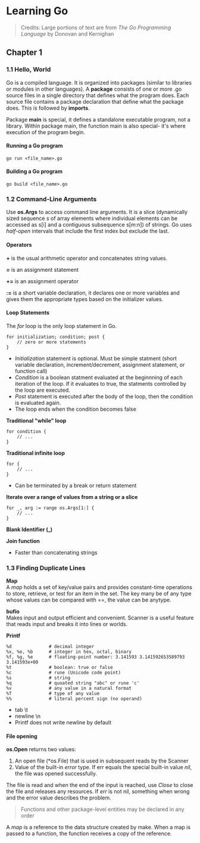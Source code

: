 # Learning Go

> Credits: Large portions of text are from *The Go Programming Language* by Donovan and Kernighan

## Chapter 1

### 1.1 Hello, World
Go is a compiled language. It is organized into packages (similar to libraries or modules in other languages). A **package** consists of one or more .go source files in a single directory that defines what the program does. Each source file contains a package declaration that define what the package does. This is followed by **imports**.

Package **main** is special, it defines a standalone executable program, not a library. Within package main, the function main is also special- it's where execution of the program begin.

#### Running a Go program
```
go run <file_name>.go
```

#### Building a Go program
```
go build <file_name>.go
```

### 1.2 Command-Line Arguments

Use **os.Args** to access command line arguments. It is a slice (dynamically sized sequence *s* of array elements where individual elements can be accessed as s[i] and a contiguous subsequence s[m:n]) of strings. Go uses *half-open* intervals that include the first index but exclude the last.

#### Operators

**+** is the usual arithmetic operator and concatenates string values.

**=** is an assignment statement 

**+=** is an assignment operator

**:=** is a short variable declaration, it declares one or more variables and gives them the appropriate types based on the initializer values.

#### Loop Statements
The *for* loop is the only loop statement in Go.

```
for initialization; condition; post {
    // zero or more statements
}
```
- *Initialization* statement is optional. Must be simple statment (short variable declaration, increment/decrement, assignment statement, or function call)
- *Condition* is a boolean statment evaluated at the beginnning of each iteration of the loop. If it evaluates to true, the statments controlled by the loop are executed. 
- *Post* statement is executed after the body of the loop, then the condition is evaluated again. 
- The loop ends when the condition becomes false

**Traditional "while" loop**
```
for condition {
    // ...
}
```

**Traditional infinite loop**
```
for {
    // ...
}
```
- Can be terminated by a break or return statement

**Iterate over a range of values from a string or a slice**
```
for _, arg := range os.Args[1:] {
    // ...
}
```

**Blank Identifier (_)**

**Join function**
- Faster than concatenating strings

### 1.3 Finding Duplicate Lines

**Map** \
A *map* holds a set of key/value pairs and provides constant-time operations to store, retrieve, or test for an item in 
the set. The key many be of any type whose values can be compared with ==, the value can be anytype.

**bufio** \
Makes input and output efficient and convenient. Scanner is a useful feature that reads input and breaks it into lines or 
worlds.

**Printf** 
```
%d              # decimal integer
%x, %o, %b      # integer in hex, octal, binary
%f, %g, %e      # floating-point number: 3.141593 3.141592653589793 3.141593e+00
%t              # boolean: true or false
%c              # rune (Unicode code point)
%s              # string
%q              # quoated string "abc" or rune 'c'
%v              # any value in a natural format
%T              # type of any value
%%              # literal percent sign (no operand)  
```
- tab \t
- newline \n
- Printf does not write newline by default

#### File opening
**os.Open** returns two values:
1. An open file (*os.File) that is used in subsequent reads by the Scanner
2. Value of the built-in *error* type. If err equals the special built-in value *nil*, the file was opened successfully.

The file is read and when the end of the input is reached, use *Close* to close the file and releases any resources.
If *err* is not nil, something when wrong and the error value describes the problem.

> Functions and other package-level entities may be declared in any order

A *map* is a reference to the data structure created by make. When a map is passed to a function, 
the function receives a copy of the reference.